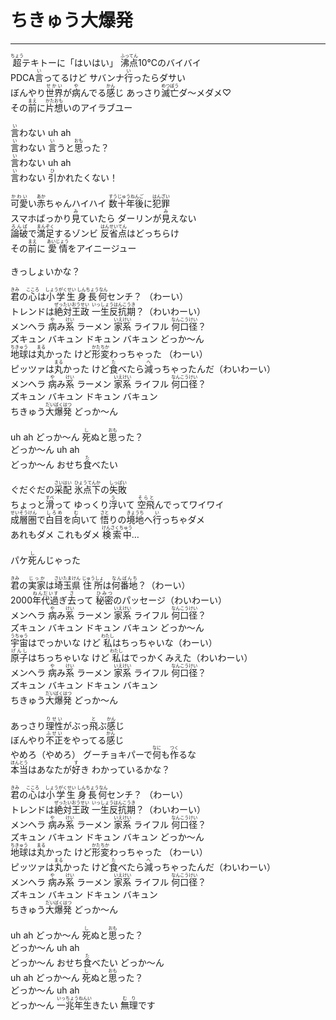 # ちきゅう大爆発
---
<lyric>
<ruby>超<rt>ちょう</rt></ruby>テキトーに「はいはい」 <ruby>沸点<rt>ふってん</rt></ruby>10℃のバイバイ<br/>&#13;
PDCA<ruby>言<rt>い</rt></ruby>ってるけど サバンナ<ruby>行<rt>い</rt></ruby>ったらダサい<br/>&#13;
ぼんやり<ruby>世界<rt>せかい</rt></ruby>が<ruby>病<rt>や</rt></ruby>んでる<ruby>感<rt>かん</rt></ruby>じ あっさり<ruby>滅亡<rt>めつぼう</rt></ruby>ダ～メダメ♡<br/>&#13;
その<ruby>前<rt>まえ</rt></ruby>に<ruby>片想<rt>かたおも</rt></ruby>いのアイラブユー<br/>&#13;
<br/>&#13;
<ruby>言<rt>い</rt></ruby>わない uh ah<br/>&#13;
<ruby>言<rt>い</rt></ruby>わない <ruby>言<rt>い</rt></ruby>うと<ruby>思<rt>おも</rt></ruby>った？<br/>&#13;
<ruby>言<rt>い</rt></ruby>わない uh ah<br/>&#13;
<ruby>言<rt>い</rt></ruby>わない <ruby>引<rt>ひ</rt></ruby>かれたくない！<br/>&#13;
<br/>&#13;
<ruby>可愛<rt>かわい</rt></ruby>い<ruby>赤<rt>あか</rt></ruby>ちゃんハイハイ <ruby>数十年後<rt>すうじゅうねんご</rt></ruby>に<ruby>犯罪<rt>はんざい</rt></ruby><br/>&#13;
スマホばっかり<ruby>見<rt>み</rt></ruby>ていたら ダーリンが<ruby>見<rt>み</rt></ruby>えない<br/>&#13;
<ruby>論破<rt>ろんぱ</rt></ruby>で<ruby>満足<rt>まんぞく</rt></ruby>するゾンビ <ruby>反省点<rt>はんせいてん</rt></ruby>はどっちらけ<br/>&#13;
その<ruby>前<rt>まえ</rt></ruby>に <ruby>愛情<rt>あいじょう</rt></ruby>をアイニージュー<br/>&#13;
<br/>&#13;
きっしょいかな？<br/>&#13;
<br/>&#13;
<ruby>君<rt>きみ</rt></ruby>の<ruby>心<rt>こころ</rt></ruby>は<ruby>小学生<rt>しょうがくせい</rt></ruby> <ruby>身長何<rt>しんちょうなん</rt></ruby>センチ？ （わーい）<br/>&#13;
トレンドは<ruby>絶対王政<rt>ぜったいおうせい</rt></ruby> <ruby>一生反抗期<rt>いっしょうはんこうき</rt></ruby>？（わいわーい）<br/>&#13;
メンヘラ <ruby>病<rt>や</rt></ruby>み<ruby>系<rt>けい</rt></ruby> ラーメン <ruby>家系<rt>いえけい</rt></ruby> ライフル <ruby>何口径<rt>なんこうけい</rt></ruby>？<br/>&#13;
ズキュン バキュン ドキュン バキュン どっか～ん<br/>&#13;
<ruby>地球<rt>ちきゅう</rt></ruby>は<ruby>丸<rt>まる</rt></ruby>かった けど<ruby>形変<rt>かたちか</rt></ruby>わっちゃった （わーい）<br/>&#13;
ピッツァは<ruby>丸<rt>まる</rt></ruby>かった けど<ruby>食<rt>た</rt></ruby>べたら<ruby>減<rt>へ</rt></ruby>っちゃったんだ（わいわーい）<br/>&#13;
メンヘラ <ruby>病<rt>や</rt></ruby>み<ruby>系<rt>けい</rt></ruby> ラーメン <ruby>家系<rt>いえけい</rt></ruby> ライフル <ruby>何口径<rt>なんこうけい</rt></ruby>？<br/>&#13;
ズキュン バキュン ドキュン バキュン<br/>&#13;
ちきゅう<ruby>大爆発<rt>だいばくはつ</rt></ruby> どっか～ん<br/>&#13;
<br/>&#13;
uh ah どっか～ん <ruby>死<rt>し</rt></ruby>ぬと<ruby>思<rt>おも</rt></ruby>った？<br/>&#13;
どっか～ん uh ah<br/>&#13;
どっか～ん おせち<ruby>食<rt>た</rt></ruby>べたい<br/>&#13;
<br/>&#13;
ぐだぐだの<ruby>采配<rt>さいはい</rt></ruby> <ruby>氷点下<rt>ひょうてんか</rt></ruby>の<ruby>失敗<rt>しっぱい</rt></ruby><br/>&#13;
ちょっと<ruby>滑<rt>すべ</rt></ruby>って ゆっくり<ruby>浮<rt>う</rt></ruby>いて <ruby>空飛<rt>そらと</rt></ruby>んでってワイワイ<br/>&#13;
<ruby>成層圏<rt>せいそうけん</rt></ruby>で<ruby>白目<rt>しろめ</rt></ruby>を<ruby>向<rt>む</rt></ruby>いて <ruby>悟<rt>さと</rt></ruby>りの<ruby>境地<rt>きょうち</rt></ruby>へ<ruby>行<rt>い</rt></ruby>っちゃダメ<br/>&#13;
あれもダメ これもダメ <ruby>検索中<rt>けんさくちゅう</rt></ruby>…<br/>&#13;
<br/>&#13;
パケ<ruby>死<rt>し</rt></ruby>んじゃった<br/>&#13;
<br/>&#13;
<ruby>君<rt>きみ</rt></ruby>の<ruby>実家<rt>じっか</rt></ruby>は<ruby>埼玉県<rt>さいたまけん</rt></ruby> <ruby>住所<rt>じゅうしょ</rt></ruby>は<ruby>何番地<rt>なんばんち</rt></ruby>？（わーい）<br/>&#13;
2000<ruby>年代過<rt>ねんだいす</rt></ruby>ぎ<ruby>去<rt>さ</rt></ruby>って <ruby>秘密<rt>ひみつ</rt></ruby>のパッセージ（わいわーい）<br/>&#13;
メンヘラ <ruby>病<rt>や</rt></ruby>み<ruby>系<rt>けい</rt></ruby> ラーメン <ruby>家系<rt>いえけい</rt></ruby> ライフル <ruby>何口径<rt>なんこうけい</rt></ruby>？<br/>&#13;
ズキュン バキュン ドキュン バキュン どっか～ん<br/>&#13;
<ruby>宇宙<rt>うちゅう</rt></ruby>はでっかいな けど <ruby>私<rt>わたし</rt></ruby>はちっちゃいな（わーい）<br/>&#13;
<ruby>原子<rt>げんし</rt></ruby>はちっちゃいな けど <ruby>私<rt>わたし</rt></ruby>はでっかくみえた（わいわーい）<br/>&#13;
メンヘラ <ruby>病<rt>や</rt></ruby>み<ruby>系<rt>けい</rt></ruby> ラーメン <ruby>家系<rt>いえけい</rt></ruby> ライフル <ruby>何口径<rt>なんこうけい</rt></ruby>？<br/>&#13;
ズキュン バキュン ドキュン バキュン<br/>&#13;
ちきゅう<ruby>大爆発<rt>だいばくはつ</rt></ruby> どっか～ん<br/>&#13;
<br/>&#13;
あっさり<ruby>理性<rt>りせい</rt></ruby>がぶっ<ruby>飛<rt>と</rt></ruby>ぶ<ruby>感<rt>かん</rt></ruby>じ<br/>&#13;
ぼんやり<ruby>不正<rt>ふせい</rt></ruby>をやってる<ruby>感<rt>かん</rt></ruby>じ<br/>&#13;
やめろ（やめろ） グーチョキパーで<ruby>何<rt>なに</rt></ruby>も<ruby>作<rt>つく</rt></ruby>るな<br/>&#13;
<ruby>本当<rt>ほんとう</rt></ruby>はあなたが<ruby>好<rt>す</rt></ruby>き わかっているかな？<br/>&#13;
<br/>&#13;
<ruby>君<rt>きみ</rt></ruby>の<ruby>心<rt>こころ</rt></ruby>は<ruby>小学生<rt>しょうがくせい</rt></ruby> <ruby>身長何<rt>しんちょうなん</rt></ruby>センチ？ （わーい）<br/>&#13;
トレンドは<ruby>絶対王政<rt>ぜったいおうせい</rt></ruby> <ruby>一生反抗期<rt>いっしょうはんこうき</rt></ruby>？（わいわーい）<br/>&#13;
メンヘラ <ruby>病<rt>や</rt></ruby>み<ruby>系<rt>けい</rt></ruby> ラーメン <ruby>家系<rt>いえけい</rt></ruby> ライフル <ruby>何口径<rt>なんこうけい</rt></ruby>？<br/>&#13;
ズキュン バキュン ドキュン バキュン どっか～ん<br/>&#13;
<ruby>地球<rt>ちきゅう</rt></ruby>は<ruby>丸<rt>まる</rt></ruby>かった けど<ruby>形変<rt>かたちか</rt></ruby>わっちゃった （わーい）<br/>&#13;
ピッツァは<ruby>丸<rt>まる</rt></ruby>かった けど<ruby>食<rt>た</rt></ruby>べたら<ruby>減<rt>へ</rt></ruby>っちゃったんだ（わいわーい）<br/>&#13;
メンヘラ <ruby>病<rt>や</rt></ruby>み<ruby>系<rt>けい</rt></ruby> ラーメン <ruby>家系<rt>いえけい</rt></ruby> ライフル <ruby>何口径<rt>なんこうけい</rt></ruby>？<br/>&#13;
ズキュン バキュン ドキュン バキュン<br/>&#13;
ちきゅう<ruby>大爆発<rt>だいばくはつ</rt></ruby> どっか～ん<br/>&#13;
<br/>&#13;
uh ah どっか～ん <ruby>死<rt>し</rt></ruby>ぬと<ruby>思<rt>おも</rt></ruby>った？<br/>&#13;
どっか～ん uh ah<br/>&#13;
どっか～ん おせち<ruby>食<rt>た</rt></ruby>べたい どっか～ん<br/>&#13;
uh ah どっか～ん <ruby>死<rt>し</rt></ruby>ぬと<ruby>思<rt>おも</rt></ruby>った？<br/>&#13;
どっか～ん uh ah<br/>&#13;
どっか～ん <ruby>一兆年生<rt>いっちょうねんい</rt></ruby>きたい <ruby>無理<rt>むり</rt></ruby>です<br/>&#13;
</lyric>
